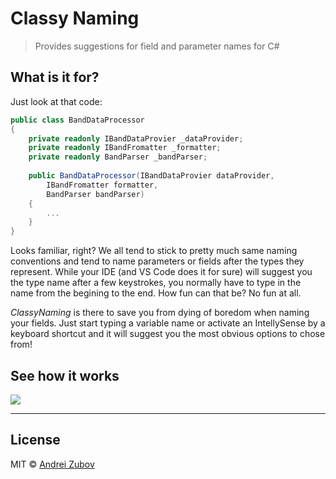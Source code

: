 # Classy Naming
> Provides suggestions for field and parameter names for C#

## What is it for? 
Just look at that code:
```csharp
public class BandDataProcessor
{
	private readonly IBandDataProvier _dataProvider;
	private readonly IBandFromatter _formatter;
	private readonly BandParser _bandParser;
	
	public BandDataProcessor(IBandDataProvier dataProvider, 
		IBandFromatter formatter, 
		BandParser bandParser)
	{
		...
	}
}
```

Looks familiar, right? We all tend to stick to pretty much same naming 
conventions and tend to name parameters or fields after the types they 
represent. While your IDE (and VS Code does it for sure) will suggest 
you the type name after a few keystrokes, you normally have to type in
the name from the begining to the end. How fun can that be? No fun at all.

*ClassyNaming* is there to save you from dying of boredom when naming your fields.
Just start typing a variable name or activate an IntellySense by a keyboard shortcut and it will suggest you the most obvious options
to chose from!

## See how it works
![](https://github.com/reflectiondm/vscode-classyNaming/raw/master/assets/preview.gif)

---------------
## License
MIT © [Andrei Zubov](https://github.com/reflectiondm)

